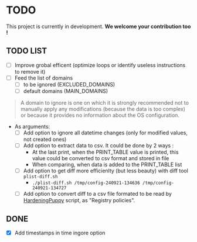 # TODO

This project is currently in development. **We welcome your contribution too !**

## TODO LIST
- [ ] Improve grobal efficent (optimize loops or identify useless instructions to remove it)
- [ ] Feed the list of domains 
  - [ ] to be ignored (EXCLUDED_DOMAINS)
  - [ ] default domains (MAIN_DOMAINS)
> A domain to ignore is one on which it is strongly recommended not to manually apply any modifications (because the data is too complex) or because it provides no information about the OS configuration.

- As arguments:
  - [ ] Add option to ignore all datetime changes (only for modified values, not created ones)
  - [ ] Add option to extract data to csv. It could be done by 2 ways : 
    - At the last print, when the PRINT_TABLE value is printed, this value could be converted to csv format and stored in file
    - When comparing, when data is added to the PRINT_TABLE list
  - [ ] Add option to get diff more efficienlty (but less beauty) with diff tool `plist-diff.sh` 
    - `./plist-diff.sh /tmp/config-240921-134636 /tmp/config-240921-134727`
  - [ ] Add option to convert diff to a csv file formated to be read by [HardeningPuppy](https://github.com/ataumo/macos_hardening) script, as "Registry policies".

## DONE
- [X] Add timestamps in time ingore option 